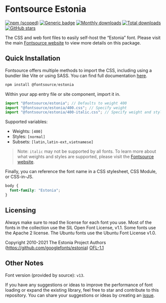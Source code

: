 # Fontsource Estonia

[![npm (scoped)](https://img.shields.io/npm/v/@fontsource/estonia?color=brightgreen)](https://www.npmjs.com/package/@fontsource/estonia) [![Generic badge](https://img.shields.io/badge/fontsource-passing-brightgreen)](https://github.com/fontsource/fontsource) [![Monthly downloads](https://badgen.net/npm/dm/@fontsource/estonia)](https://github.com/fontsource/fontsource) [![Total downloads](https://badgen.net/npm/dt/@fontsource/estonia)](https://github.com/fontsource/fontsource) [![GitHub stars](https://img.shields.io/github/stars/fontsource/fontsource.svg?style=social&label=Star)](https://github.com/fontsource/fontsource/stargazers)

The CSS and web font files to easily self-host the “Estonia” font. Please visit the main [Fontsource website](https://fontsource.org/fonts/estonia) to view more details on this package.

## Quick Installation

Fontsource offers multiple methods to import the CSS, including using a bundler like Vite or using SASS. You can find full documentation [here](https://fontsource.org/docs/getting-started/introduction).

```javascript
npm install @fontsource/estonia
```

Within your app entry file or site component, import it in.

```javascript
import "@fontsource/estonia"; // Defaults to weight 400
import "@fontsource/estonia/400.css"; // Specify weight
import "@fontsource/estonia/400-italic.css"; // Specify weight and style
```

Supported variables:
- Weights: `[400]`
- Styles: `[normal]`
- Subsets: `[latin,latin-ext,vietnamese]`

> Note: `italic` may not be supported by all fonts. To learn more about what weights and styles are supported, please visit the [Fontsource website](https://fontsource.org/fonts/estonia).

Finally, you can reference the font name in a CSS stylesheet, CSS Module, or CSS-in-JS.

```css
body {
  font-family: "Estonia";
}
```

## Licensing
Always make sure to read the license for each font you use. Most of the fonts in the collection use the SIL Open Font License, v1.1. Some fonts use the Apache 2 license. The Ubuntu fonts use the Ubuntu Font License v1.0.

Copyright 2010-2021 The Estonia Project Authors (https://github.com/googlefonts/estonia)
[OFL-1.1](https://openfontlicense.org)

## Other Notes
Font version (provided by source): `v13`.

If you have any suggestions or ideas to improve the performance of font loading or expand the existing library, feel free to star and contribute to this repository. You can share your suggestions or ideas by creating an [issue](https://github.com/fontsource/fontsource/issues).
